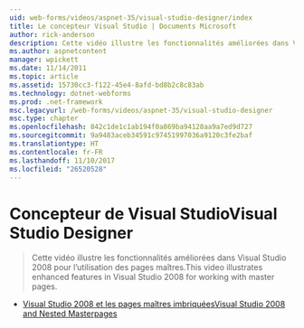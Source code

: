 ```yaml
---
uid: web-forms/videos/aspnet-35/visual-studio-designer/index
title: Le concepteur Visual Studio | Documents Microsoft
author: rick-anderson
description: Cette vidéo illustre les fonctionnalités améliorées dans Visual Studio 2008 pour l’utilisation des pages maîtres.
ms.author: aspnetcontent
manager: wpickett
ms.date: 11/14/2011
ms.topic: article
ms.assetid: 15730cc3-f122-45e4-8afd-bd8b2c8c83ab
ms.technology: dotnet-webforms
ms.prod: .net-framework
msc.legacyurl: /web-forms/videos/aspnet-35/visual-studio-designer
msc.type: chapter
ms.openlocfilehash: 842c1de1c1ab194f0a869ba94128aa9a7ed9d727
ms.sourcegitcommit: 9a9483aceb34591c97451997036a9120c3fe2baf
ms.translationtype: HT
ms.contentlocale: fr-FR
ms.lasthandoff: 11/10/2017
ms.locfileid: "26520528"
---
```

<a name="visual-studio-designer"></a><span data-ttu-id="9a661-103">Concepteur de Visual Studio</span><span class="sxs-lookup"><span data-stu-id="9a661-103">Visual Studio Designer</span></span>
====================
> <span data-ttu-id="9a661-104">Cette vidéo illustre les fonctionnalités améliorées dans Visual Studio 2008 pour l’utilisation des pages maîtres.</span><span class="sxs-lookup"><span data-stu-id="9a661-104">This video illustrates enhanced features in Visual Studio 2008 for working with master pages.</span></span>


- [<span data-ttu-id="9a661-105">Visual Studio 2008 et les pages maîtres imbriquées</span><span class="sxs-lookup"><span data-stu-id="9a661-105">Visual Studio 2008 and Nested Masterpages</span></span>](visual-studio-2008-and-nested-masterpages.md)
